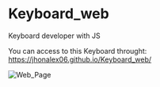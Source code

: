 # Keyboard_web
Keyboard developer with JS

You can access to this Keyboard throught: https://jhonalex06.github.io/Keyboard_web/

![Web_Page](https://user-images.githubusercontent.com/27906888/126792710-f0ea0cbf-15e2-4e42-b9f8-1e2a513a0943.png)
